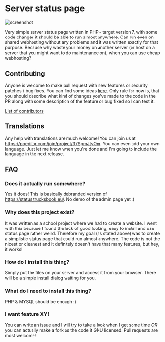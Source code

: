 # Server status page
![screenshot](https://status.trucksbook.eu/img/screenshot.png)

Very simple server status page written in PHP - target version 7, with some code changes it should be able to run almost anywhere. Can run even on shared webhosting without any problems and it was written exactly for that purpose. Because why waste your money on another server (or host on a server that you might want to do maintenance on), when you can use cheap webhosting?

## Contributing
Anyone is welcome to make pull request with new features or security patches / bug fixes. You can find some ideas [here](https://github.com/Pryx/server-status/labels/help%20wanted). Only rule for now is, that you should describe what kind of changes you've made to the code in the PR along with some description of the feature or bug fixed so I can test it.

[List of contributors](https://github.com/Pryx/server-status/wiki/contributors)

## Translations
Any help with translations are much welcome! You can join us at https://poeditor.com/join/project/37SpmJtyOm. You can even add your own language. Just let me know when you're done and I'm going to include the language in the next release.

## FAQ

### Does it actually run somewhere?
Yes it does! This is basically debranded version of https://status.trucksbook.eu/. No demo of the admin page yet :)

### Why does this project exist?
It was written as a school project where we had to create a website. I went with this because I found the lack of good looking, easy to install and use status page rather weird. Therefore my goal (as stated above) was to create a simplistic status page that could run almost anywhere. The code is not the nicest or cleanest and it definitely doesn't have that many features, but hey, it works!

### How do I install this thing?
Simply put the files on your server and access it from your browser. There will be a simple install dialog waiting for you.

### What do I need to install this thing?
PHP & MYSQL should be enough :)

### I want feature XY!
You can write an issue and I will try to take a look when I get some time *OR* you can actually make a fork as the code it GNU licensed. Pull requests are most welcome!
